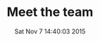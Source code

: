 ---
title: Meet the team
date: Sat Nov  7 14:40:03 2015
layout: doctors.jade
specialty_type: hospitalist
---